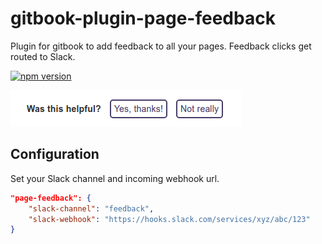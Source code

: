 # gitbook-plugin-page-feedback
Plugin for gitbook to add feedback to all your pages. Feedback clicks get routed to Slack.

[![npm version](https://badge.fury.io/js/gitbook-plugin-lotadata-feedback.svg)](https://badge.fury.io/js/gitbook-plugin-lotadata-feedback)

![Screenshot](lotadata-feedback.png)

## Configuration
Set your Slack channel and incoming webhook url.

```json
"page-feedback": {
    "slack-channel": "feedback",
    "slack-webhook": "https://hooks.slack.com/services/xyz/abc/123"
}
```
